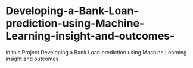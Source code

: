 # Developing-a-Bank-Loan-prediction-using-Machine-Learning-insight-and-outcomes-
In this Project Developing a Bank Loan prediction using Machine Learning insight and outcomes 
